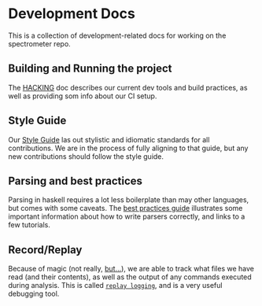 # Development Docs

This is a collection of development-related docs for working on the spectrometer repo.

## Building and Running the project

The [HACKING](HACKING.md) doc describes our current dev tools and build practices, as well
as providing som info about our CI setup.

## Style Guide

Our [Style Guide](STYLE-GUIDE.md) las out stylistic and idiomatic standards for all contributions.
We are in the process of fully aligning to that guide, but any new contributions should follow the style guide.

## Parsing and best practices

Parsing in haskell requires a lot less boilerplate than may other languages, but comes with some caveats.
The [best practices guide](parsing-best-practices.md) illustrates some important information about how to write
parsers correctly, and links to a few tutorials.

## Record/Replay

Because of magic (not really, [but...][3laws]), we are able to track what files we have read (and their contents),
as well as the output of any commands executed during analysis.  This is called [`replay logging`](replay-logging.md),
and is a very useful debugging tool.

[3laws]: https://en.wikipedia.org/wiki/Clarke%27s_three_laws
